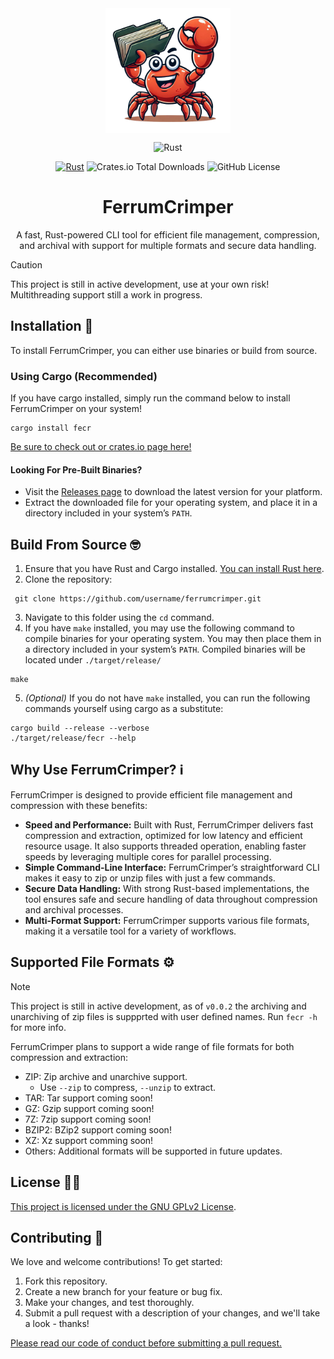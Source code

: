 <div align="center">

<img src="./docs/assets/ferris.png" width="200px" align="center">

![Rust](https://img.shields.io/badge/rust-%23000000.svg?style=for-the-badge&logo=rust&logoColor=white)

[![Rust](https://github.com/rockenman1234/FerrumCrimper/actions/workflows/rust.yml/badge.svg)](https://github.com/rockenman1234/FerrumCrimper/actions/workflows/rust.yml)
![Crates.io Total Downloads](https://img.shields.io/crates/d/fecr)
![GitHub License](https://img.shields.io/github/license/rockenman1234/ferrumcrimper)


# FerrumCrimper
A fast, Rust-powered CLI tool for efficient file management, compression, and archival with support for multiple formats and secure data handling.

</div>

> [!CAUTION]
> This project is still in active development, use at your own risk! Multithreading support still a work in progress.

## Installation 🦾

To install FerrumCrimper, you can either use binaries or build from source.

### Using Cargo (Recommended)
If you have cargo installed, simply run the command below to install FerrumCrimper on your system!
```
cargo install fecr
```
[Be sure to check out or crates.io page here!](https://crates.io/crates/fecr)

#### Looking For Pre-Built Binaries?
- Visit the [Releases page](https://github.com/rockenman1234/ferrumcrimper/releases) to download the latest version for your platform.
- Extract the downloaded file for your operating system, and place it in a directory included in your system’s `PATH`.

## Build From Source 🤓
1. Ensure that you have Rust and Cargo installed. [You can install Rust here](https://www.rust-lang.org/).
2. Clone the repository:
  ```
   git clone https://github.com/username/ferrumcrimper.git
  ```
3. Navigate to this folder using the `cd` command.
4. If you have `make` installed, you may use the following command to compile binaries for your operating system. You may then
place them in a directory included in your system’s `PATH`. Compiled binaries will be located under `./target/release/`
  ```
  make
  ```
5. *(Optional)* If you do not have `make` installed, you can run the following commands yourself using cargo as a substitute:
  ```
  cargo build --release --verbose
  ./target/release/fecr --help
  ```

## Why Use FerrumCrimper? ℹ️

FerrumCrimper is designed to provide efficient file management and compression with these benefits:

- __Speed and Performance:__ Built with Rust, FerrumCrimper delivers fast compression and extraction, optimized for low latency and efficient resource usage. It also supports threaded operation, enabling faster speeds by leveraging multiple cores for parallel processing.
- __Simple Command-Line Interface:__ FerrumCrimper’s straightforward CLI makes it easy to zip or unzip files with just a few commands.
- __Secure Data Handling:__ With strong Rust-based implementations, the tool ensures safe and secure handling of data throughout compression and archival processes.
- __Multi-Format Support:__ FerrumCrimper supports various file formats, making it a versatile tool for a variety of workflows.

## Supported File Formats ⚙️
> [!NOTE]
> This project is still in active development, as of `v0.0.2` the archiving and unarchiving of zip files is suppprted with user defined names.
> Run `fecr -h` for more info.

FerrumCrimper plans to support a wide range of file formats for both compression and extraction:

- ZIP: Zip archive and unarchive support.
  - Use `--zip` to compress, `--unzip` to extract.
- TAR: Tar support coming soon!
- GZ: Gzip support coming soon!
- 7Z: 7zip support coming soon!
- BZIP2: BZip2 support coming soon!
- XZ: Xz support comming soon!
- Others: Additional formats will be supported in future updates.

## License 👨‍⚖️

[This project is licensed under the GNU GPLv2 License](https://github.com/rockenman1234/FerrumCrimper/blob/main/LICENSE.txt). 

## Contributing 🫶
We love and welcome contributions! To get started:
1. Fork this repository.
2. Create a new branch for your feature or bug fix.
3. Make your changes, and test thoroughly.
4. Submit a pull request with a description of your changes, and we'll take a look - thanks!

[Please read our code of conduct before submitting a pull request.](https://github.com/rockenman1234/FerrumCrimper/blob/main/CODE_OF_CONDUCT.md)

